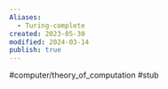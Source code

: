 ```yaml
---
Aliases:
  - Turing-complete
created: 2023-05-30
modified: 2024-03-14
publish: true
---
```


#computer/theory_of_computation #stub